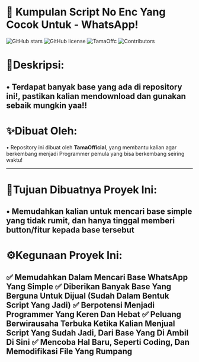 # 🚀 Kumpulan Script No Enc Yang Cocok Untuk - WhatsApp!

![GitHub stars](https://img.shields.io/github/stars/kagenouReal/Baileys?style=social)
![GitHub license](https://img.shields.io/github/license/kagenouReal/Baileys)
![TamaOffc](https://img.shields.io/badge/ByTama-%3E%3D14.0-green)
![Contributors](https://img.shields.io/github/contributors/TamaRebirth/Script-Archive-For-WhatsApp)

# 🧾Deskripsi:

• Terdapat banyak base yang ada di repository ini!, pastikan kalian mendownload dan gunakan sebaik mungkin yaa!!
----

# ✨Dibuat Oleh:

• Repository ini dibuat oleh **TamaOfficial**, yang membantu kalian agar berkembang menjadi Programmer pemula yang bisa berkembang seiring waktu!

----

# 🚩Tujuan Dibuatnya Proyek Ini:

• Memudahkan kalian untuk mencari base simple yang tidak rumit, dan hanya tinggal memberi button/fitur kepada base tersebut 
----

# ⚙️Kegunaan Proyek Ini:

✅ **Memudahkan Dalam Mencari Base WhatsApp** Yang Simple
✅ **Diberikan Banyak Base Yang Berguna Untuk Dijual** (Sudah Dalam Bentuk Script Yang Jadi)
✅ Berpotensi Menjadi **Programmer Yang Keren Dan Hebat**
✅ Peluang **Berwirausaha** Terbuka Ketika Kalian Menjual Script Yang Sudah Jadi, Dari Base Yang Di Ambil Di Sini
✅ **Mencoba Hal Baru**, Seperti Coding, Dan Memodifikasi File Yang Rumpang
----
